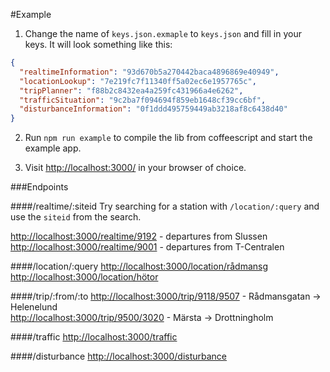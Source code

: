 #Example

1. Change the name of ``keys.json.exmaple`` to ``keys.json`` and fill in your keys. It will look something like this:

```json
{
  "realtimeInformation": "93d670b5a270442baca4896869e40949",
  "locationLookup": "7e219fc7f11340ff5a02ec6e1957765c",
  "tripPlanner": "f88b2c8432ea4a259fc431966a4e6262",
  "trafficSituation": "9c2ba7f094694f859eb1648cf39cc6bf",
  "disturbanceInformation": "0f1ddd495759449ab3218af8c6438d40"
}
```

2. Run ``npm run example`` to compile the lib from coffeescript and start the example app.

3. Visit [http://localhost:3000/](http://localhost:3000/) in your browser of choice.

###Endpoints

####/realtime/:siteid
Try searching for a station with ``/location/:query`` and use the ``siteid`` from the search.

[http://localhost:3000/realtime/9192](http://localhost:3000/realtime/9192) - departures from Slussen <br>
[http://localhost:3000/realtime/9001](http://localhost:3000/realtime/9001) - departures from T-Centralen

####/location/:query
[http://localhost:3000/location/rådmansg](http://localhost:3000/location/rådmansg) <br>
[http://localhost:3000/location/hötor](http://localhost:3000/location/hötor)

####/trip/:from/:to
[http://localhost:3000/trip/9118/9507](http://localhost:3000/trip/9118/9507) - Rådmansgatan → Helenelund <br>
[http://localhost:3000/trip/9500/3020](http://localhost:3000/trip/9500/3020) - Märsta → Drottningholm

####/traffic
[http://localhost:3000/traffic](http://localhost:3000/traffic)

####/disturbance
[http://localhost:3000/disturbance](http://localhost:3000/disturbance)



